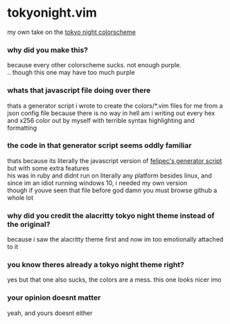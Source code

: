 # tokyonight.vim
my own take on the [tokyo night colorscheme](https://github.com/zatchheems/tokyo-night-alacritty-theme "why hello there")

### why did you make this?
because every other colorscheme sucks. not enough purple. \
.. though this one may have too much purple

### whats that javascript file doing over there
thats a generator script i wrote to create the colors/\*.vim files for me from a json config file because there is no way in hell am i writing out every hex and x256 color out by myself with terrible syntax highlighting and formatting

### the code in that generator script seems oddly familiar
thats because its literally the javascript version of [felipec's generator script](https://github.com/felipec/vim-felipec "stop hovering and click") but with some extra features \
his was in ruby and didnt run on literally any platform besides linux, and since im an idiot running windows 10, i needed my own version \
though if youve seen that file before god damn you must browse github a whole lot

### why did you credit the alacritty tokyo night theme instead of the original?
because i saw the alacritty theme first and now im too emotionally attached to it

### you know theres already a tokyo night theme right?
yes but that one also sucks, the colors are a mess. this one looks nicer imo

### your opinion doesnt matter
yeah, and yours doesnt either
